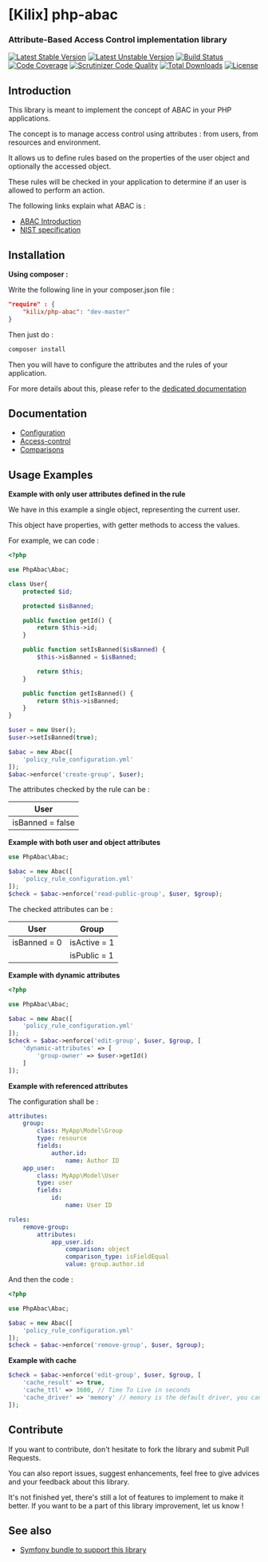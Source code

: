 [Kilix] php-abac
========

### Attribute-Based Access Control implementation library

[![Latest Stable Version](https://poser.pugx.org/kilix/php-abac/v/stable)](https://packagist.org/packages/kilix/php-abac)
[![Latest Unstable Version](https://poser.pugx.org/kilix/php-abac/v/unstable)](https://packagist.org/packages/kilix/php-abac)
[![Build Status](https://travis-ci.org/Kilix/php-abac.svg?branch=master)](https://travis-ci.org/Kilix/php-abac)
[![Code Coverage](https://scrutinizer-ci.com/g/Kilix/php-abac/badges/coverage.png?b=master)](https://scrutinizer-ci.com/g/Kilix/php-abac/?branch=master)
[![Scrutinizer Code Quality](https://scrutinizer-ci.com/g/Kilix/php-abac/badges/quality-score.png?b=master)](https://scrutinizer-ci.com/g/Kilix/php-abac/?branch=master)
[![Total Downloads](https://poser.pugx.org/kilix/php-abac/downloads)](https://packagist.org/packages/kilix/php-abac)
[![License](https://poser.pugx.org/kilix/php-abac/license)](https://packagist.org/packages/kilix/php-abac)

Introduction
------------

This library is meant to implement the concept of ABAC in your PHP applications.

The concept is to manage access control using attributes : from users, from resources and environment.

It allows us to define rules based on the properties of the user object and optionally the accessed object.

These rules will be checked in your application to determine if an user is allowed to perform an action.

The following links explain what ABAC is :

* [ABAC Introduction](http://www.axiomatics.com/attribute-based-access-control.html)
* [NIST specification](http://nvlpubs.nist.gov/nistpubs/specialpublications/NIST.sp.800-162.pdf)

Installation
------------

**Using composer :**

Write the following line in your composer.json file :

```json
"require" : {
    "kilix/php-abac": "dev-master"
}
```

Then just do :

```sh
composer install
```

Then you will have to configure the attributes and the rules of your application.

For more details about this, please refer to the [dedicated documentation](doc/configuration.md)

Documentation
------------

* [Configuration](doc/configuration.md)
* [Access-control](doc/access-control.md)
* [Comparisons](doc/comparisons.md)

Usage Examples
-------------

**Example with only user attributes defined in the rule**

We have in this example a single object, representing the current user.

This object have properties, with getter methods to access the values.

For example, we can code :

```php
<?php

use PhpAbac\Abac;

class User{
    protected $id;

    protected $isBanned;

    public function getId() {
        return $this->id;
    }

    public function setIsBanned($isBanned) {
        $this->isBanned = $isBanned;

        return $this;
    }

    public function getIsBanned() {
        return $this->isBanned;
    }
}

$user = new User();
$user->setIsBanned(true);

$abac = new Abac([
    'policy_rule_configuration.yml'
]);
$abac->enforce('create-group', $user);
```
The attributes checked by the rule can be :

|User|
|-----|
|isBanned = false|

**Example with both user and object attributes**
```php
use PhpAbac\Abac;

$abac = new Abac([
    'policy_rule_configuration.yml'
]);
$check = $abac->enforce('read-public-group', $user, $group);
```
The checked attributes can be :

|User|Group|
|-----|----|
|isBanned = 0|isActive = 1|
||isPublic = 1|

**Example with dynamic attributes**
```php
<?php

use PhpAbac\Abac;

$abac = new Abac([
    'policy_rule_configuration.yml'
]);
$check = $abac->enforce('edit-group', $user, $group, [
    'dynamic-attributes' => [
        'group-owner' => $user->getId()
    ]
]);
```

**Example with referenced attributes**

The configuration shall be :

```yaml
attributes:
    group:
        class: MyApp\Model\Group
        type: resource
        fields:
            author.id:
                name: Author ID
    app_user:
        class: MyApp\Model\User
        type: user
        fields:
            id:
                name: User ID

rules:
    remove-group:
        attributes:
            app_user.id:
                comparison: object
                comparison_type: isFieldEqual
                value: group.author.id
```
And then the code :

```php
<?php

use PhpAbac\Abac;

$abac = new Abac([
    'policy_rule_configuration.yml'
]);
$check = $abac->enforce('remove-group', $user, $group);
```


**Example with cache**
```php
$check = $abac->enforce('edit-group', $user, $group, [
    'cache_result' => true,
    'cache_ttl' => 3600, // Time To Live in seconds
    'cache_driver' => 'memory' // memory is the default driver, you can avoid this option
]);
```

Contribute
----------

If you want to contribute, don't hesitate to fork the library and submit Pull Requests.

You can also report issues, suggest enhancements, feel free to give advices and your feedback about this library.

It's not finished yet, there's still a lot of features to implement to make it better. If you want to be a part of this library improvement, let us know  !

See also
--------

* [Symfony bundle to support this library](https://github.com/Kilix/abac-bundle)
